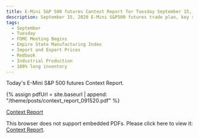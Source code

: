 ```yaml
---
title: E-Mini S&P 500 futures Context Report for Tuesday September 15, 2020
description: September 15, 2020 E-Mini S&P500 futures trade plan, key support and resistance zones, and volatility analysis.
tags:
  - September
  - Tuesday
  - FOMC Meeting Begins
  - Empire State Manufacturing Index
  - Import and Export Prices
  - Redbook
  - Industrial Production
  - 100% long inventory
---
```


Today's E-Mini S&P 500 futures Context Report.

{% assign pdfUrl = site.baseurl | append: "/theme/posts/context_report_091520.pdf" %}

<a href="{{pdfUrl}}">Context Report</a>

<object data="{{pdfUrl}}" type="application/pdf" width="700px" height="700px">
    <p>This browser does not support embedded PDFs. Please click here to view it: <a href="{{pdfUrl}}">Context Report</a>.</p>
</object>

